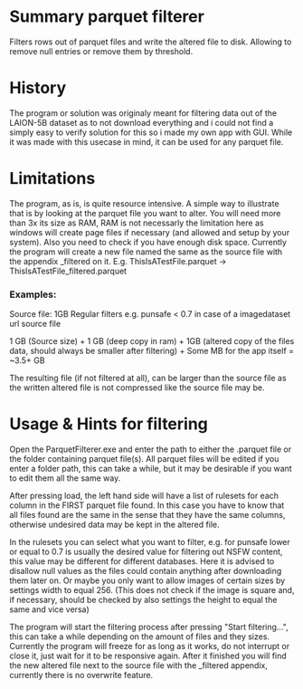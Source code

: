 # Summary parquet filterer
 Filters rows out of parquet files and write the altered file to disk. Allowing to remove null entries or remove them by threshold.

 # History
 The program or solution was originaly meant for filtering data out of the LAION-5B dataset as to not download everything and i could not find a simply easy to verify solution for this so i made my own app with GUI.
 While it was made with this usecase in mind, it can be used for any parquet file.

 # Limitations
 The program, as is, is quite resource intensive. A simple way to illustrate that is by looking at the parquet file you want to alter.
 You will need more than 3x its size as RAM, RAM is not necessarly the limitation here as windows will create page files if necessary (and allowed and setup by your system).
 Also you need to check if you have enough disk space. Currently the program will create a new file named the same as the source file with the appendix _filtered on it. E.g. ThisIsATestFile.parquet -> ThisIsATestFile_filtered.parquet
 
 ### Examples:
 Source file: 1GB
 Regular filters e.g. punsafe < 0.7 in case of a imagedataset url source file

 1 GB (Source size) + 1 GB (deep copy in ram) + 1GB (altered copy of the files data, should always be smaller after filtering) + Some MB for the app itself = ~3.5+ GB

 The resulting file (if not filtered at all), can be larger than the source file as the written altered file is not compressed like the source file may be.

 # Usage & Hints for filtering
 Open the ParquetFilterer.exe and enter the path to either the .parquet file or the folder containing parquet file(s). All parquet files will be edited if you enter a folder path, this can take a while, but it may be desirable if you want to edit them all the same way.

 After pressing load, the left hand side will have a list of rulesets for each column in the FIRST parquet file found. In this case you have to know that all files found are the same in the sense that they have the same columns, otherwise undesired data may be kept in the altered file.

 In the rulesets you can select what you want to filter, e.g. for punsafe lower or equal to 0.7 is usually the desired value for filtering out NSFW content, this value may be different for different databases. Here it is advised to disallow null values as the files could contain anything after downloading them later on.
 Or maybe you only want to allow images of certain sizes by settings width to equal 256. (This does not check if the image is square and, if necessary, should be checked by also settings the height to equal the same and vice versa)

 The program will start the filtering process after pressing "Start filtering...", this can take a while depending on the amount of files and they sizes. Currently the program will freeze for as long as it works, do not interrupt or close it, just wait for it to be responsive again.
 After it finished you will find the new altered file next to the source file with the _filtered appendix, currently there is no overwrite feature.